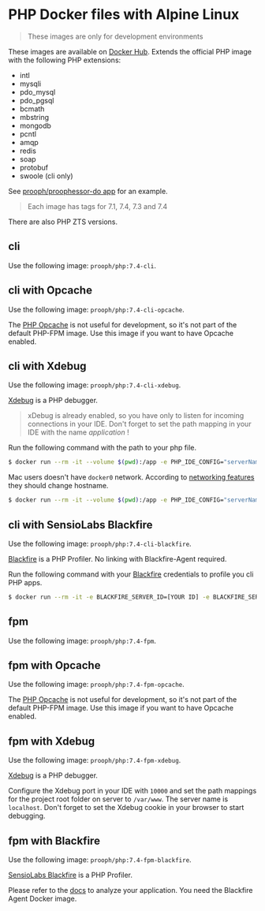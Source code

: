 # PHP Docker files with Alpine Linux

> These images are only for development environments

These images are available on [Docker Hub](https://hub.docker.com/r/prooph/php/).
Extends the official PHP image with the following PHP extensions:

* intl
* mysqli
* pdo_mysql
* pdo_pgsql
* bcmath
* mbstring
* mongodb
* pcntl
* amqp
* redis
* soap
* protobuf
* swoole (cli only)

See [prooph/proophessor-do app](https://github.com/prooph/proophessor-do) for an example.

> Each image has tags for 7.1, 7.4, 7.3 and 7.4

There are also PHP ZTS versions.

## cli
Use the following image: `prooph/php:7.4-cli`.

## cli with Opcache
Use the following image: `prooph/php:7.4-cli-opcache`.

The [PHP Opcache](http://php.net/manual/en/book.opcache.php) is not useful for development, so it's not part of the default PHP-FPM image. Use
this image if you want to have Opcache enabled.

## cli with Xdebug
Use the following image: `prooph/php:7.4-cli-xdebug`.

[Xdebug](http://xdebug.org/) is a PHP debugger.

> xDebug is already enabled, so you have only to listen for incoming connections in your IDE. Don't forget to set the
path mapping in your IDE with the name *application* !

Run the following command with the path to your php file.

```bash
$ docker run --rm -it --volume $(pwd):/app -e PHP_IDE_CONFIG="serverName=application" prooph/php:7.4-cli-xdebug php [your file]
```

Mac users doesn't have `docker0` network. According to [networking features](https://docs.docker.com/docker-for-mac/networking/#known-limitations-use-cases-and-workarounds) they should change hostname.

```bash
$ docker run --rm -it --volume $(pwd):/app -e PHP_IDE_CONFIG="serverName=application" -e XDEBUG_HOST="docker.for.mac.localhost" prooph/php:7.4-cli-xdebug php [your file]
```

## cli with SensioLabs Blackfire
Use the following image: `prooph/php:7.4-cli-blackfire`.

[Blackfire](https://blackfire.io) is a PHP Profiler. No linking with Blackfire-Agent required.

Run the following command with your [Blackfire](https://blackfire.io/docs/reference-guide/configuration) credentials to profile you cli PHP apps.

```bash
$ docker run --rm -it -e BLACKFIRE_SERVER_ID=[YOUR ID] -e BLACKFIRE_SERVER_TOKEN=[YOUR TOKEN] -e BLACKFIRE_CLIENT_ID=[YOUR ID] -e BLACKFIRE_CLIENT_TOKEN=[YOUR TOKEN] --volume $(pwd):/app prooph/php:7.4-cli-blackfire run php [your PHP script]
```

## fpm
Use the following image: `prooph/php:7.4-fpm`.

## fpm with Opcache
Use the following image: `prooph/php:7.4-fpm-opcache`.

The [PHP Opcache](http://php.net/manual/en/book.opcache.php) is not useful for development, so it's not part of the default PHP-FPM image. Use
this image if you want to have Opcache enabled.

## fpm with Xdebug
Use the following image: `prooph/php:7.4-fpm-xdebug`.

[Xdebug](http://xdebug.org/) is a PHP debugger.

Configure the Xdebug port in your IDE with `10000` and set the path mappings for the project root folder on server
to `/var/www`. The server name is `localhost`. Don't forget to set the Xdebug cookie in your browser to start debugging.

## fpm with Blackfire
Use the following image: `prooph/php:7.4-fpm-blackfire`.

[SensioLabs Blackfire](https://blackfire.io/) is a PHP Profiler.

Please refer to the [docs](https://blackfire.io/docs/integrations/docker) to analyze your application.
You need the Blackfire Agent Docker image.
